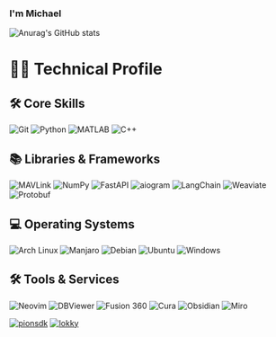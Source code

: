 ### I'm Michael
![Anurag's GitHub stats](https://github-readme-stats.vercel.app/api?username=OnisOris&show_icons=true&theme=highcontrast)

# 🧑‍💻 Technical Profile

## 🛠 Core Skills
<p align="left">
  <img src="https://img.shields.io/badge/Git-F05032?logo=git&logoColor=white" alt="Git">
  <img src="https://img.shields.io/badge/Python-3776AB?logo=python&logoColor=white" alt="Python">
  <img src="https://img.shields.io/badge/MATLAB-0076A8?logo=mathworks&logoColor=white" alt="MATLAB">
  <img src="https://img.shields.io/badge/C++-00599C?logo=c%2B%2B&logoColor=white" alt="C++">
</p>

## 📚 Libraries & Frameworks
<p align="left">
  <img src="https://img.shields.io/badge/MAVLink-1EB4F4?logo=drone&logoColor=white" alt="MAVLink">
  <img src="https://img.shields.io/badge/NumPy-013243?logo=numpy&logoColor=white" alt="NumPy">
  <img src="https://img.shields.io/badge/FastAPI-009688?logo=fastapi&logoColor=white" alt="FastAPI">
  <img src="https://img.shields.io/badge/aiogram-2CA5E0?logo=telegram&logoColor=white" alt="aiogram">
  <img src="https://img.shields.io/badge/LangChain-00A67E?logo=langchain&logoColor=white" alt="LangChain">
  <img src="https://img.shields.io/badge/Weaviate-654FF0?logo=weaviate&logoColor=white" alt="Weaviate">
  <img src="https://img.shields.io/badge/Protobuf-4A73C1?logo=protobuf&logoColor=white" alt="Protobuf">
</p>

## 💻 Operating Systems
<p align="left">
  <img src="https://img.shields.io/badge/Arch_Linux-1793D1?logo=arch-linux&logoColor=white" alt="Arch Linux">
  <img src="https://img.shields.io/badge/Manjaro-35BF5C?logo=manjaro&logoColor=white" alt="Manjaro">
  <img src="https://img.shields.io/badge/Debian-A81D33?logo=debian&logoColor=white" alt="Debian">
  <img src="https://img.shields.io/badge/Ubuntu-E95420?logo=ubuntu&logoColor=white" alt="Ubuntu">
  <img src="https://img.shields.io/badge/Windows-0078D6?logo=windows&logoColor=white" alt="Windows">
</p>

## 🛠️ Tools & Services
<p align="left">
  <img src="https://img.shields.io/badge/Neovim-57A143?logo=neovim&logoColor=white" alt="Neovim">
  <img src="https://img.shields.io/badge/DBViewer-FF9E0F?logo=database&logoColor=white" alt="DBViewer">
  <img src="https://img.shields.io/badge/Fusion_360-0696D7?logo=autodesk&logoColor=white" alt="Fusion 360">
  <img src="https://img.shields.io/badge/Cura-2C9AB7?logo=cura&logoColor=white" alt="Cura">
  <img src="https://img.shields.io/badge/Obsidian-7C3AED?logo=obsidian&logoColor=white" alt="Obsidian">
  <img src="https://img.shields.io/badge/Miro-050038?logo=miro&logoColor=white" alt="Miro">
</p>

[![pionsdk](https://img.shields.io/pypi/dm/pionsdk?label=PionSDK&logo=pypi)](https://pypi.org/project/pionsdk/)
[![lokky](https://img.shields.io/pypi/dm/lokky?label=LOKKY&logo=pypi)](https://pypi.org/project/lokky/)
